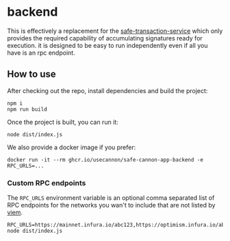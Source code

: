 # backend

This is effectively a replacement for the [safe-transaction-service](https://github.com/safe-global/safe-transaction-service) which only provides the required capability of accumulating signatures ready for execution. it is designed to be easy to run independently even if all you have is an rpc endpoint.

## How to use

After checking out the repo, install dependencies and build the project:

```
npm i
npm run build
```

Once the project is built, you can run it:

```
node dist/index.js
```

We also provide a docker image if you prefer:

```
docker run -it --rm ghcr.io/usecannon/safe-cannon-app-backend -e RPC_URLS=...
```

### Custom RPC endpoints

The `RPC_URLS` environment variable is an optional comma separated list of RPC
endpoints for the networks you wan't to include that are not listed by [viem](https://viem.sh/docs/chains/introduction.html).

```
RPC_URLS=https://mainnet.infura.io/abc123,https://optimism.infura.io/abc123 node dist/index.js
```
